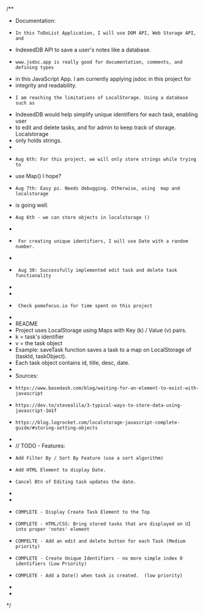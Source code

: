 /**
 * Documentation:
 *     In this ToDoList Application, I will use DOM API, Web Storage API, and
 * IndexedDB API to save a user's notes like a database.
 *     www.jsdoc.app is really good for documentation, comments, and defining types
 * in this JavaScript App. I am currently applying jsdoc in this project for 
 * integrity and readability.
 *     I am reaching the limitations of LocalStorage. Using a database such as 
 * IndexedDB would help simplify unique identifiers for each task, enabling user
 * to edit and delete tasks, and for admin to keep track of storage. Localstorage
 * only holds strings. 
 * 
 *     Aug 6th: For this project, we will only store strings while trying to
 * use Map() I hope?
 *     Aug 7th: Easy pz. Needs debugging. Otherwise, using  map and localstorage
 * is going well.
 *     Aug 6th - we can store objects in localstorage ()
 * 
 *      For creating unique identifiers, I will use Date with a random number.
 * 
 *      Aug 30: Successfully implemented edit task and delete task functionality
 * 
 * 
 *      Check pomofocus.io for time spent on this project
 * 
 * README
 * Project uses LocalStorage using Maps with Key (k) /  Value (v) pairs.
 * k = task's identifier
 * v = the task object
 * Example: saveTask function saves a task to a map on LocalStorage of (taskId, taskObject).
 * Each task object contains id, title, desc, date.
 * 
 * Sources:
 *     https://www.basedash.com/blog/waiting-for-an-element-to-exist-with-javascript 
 *     https://dev.to/stevealila/3-typical-ways-to-store-data-using-javascript-1m1f 
 *     https://blog.logrocket.com/localstorage-javascript-complete-guide/#storing-setting-objects
 * 
 *  // TODO - Features:
 *     Add Filter By / Sort By Feature (use a sort algorithm)
 *     Add HTML Element to display Date.
 *     Cancel Btn of Editing task updates the date.
 *      
 *  
 *     COMPLETE - Display Create Task Element to the Top
 *     COMPLETE - HTML/CSS: Bring stored tasks that are displayed on UI into proper 'notes' element
 *     COMPELTE - Add an edit and delete button for each Task (Medium priority)
 *     COMPLETE - Create Unique Identifiers - no more simple index 0 identifiers (Low Priority)
 *     COMPLETE - Add a Date() when task is created.  (low priority)
 * 
 * 
*/
